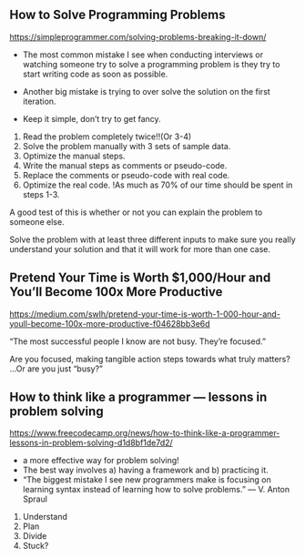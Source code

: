 ## How to Solve Programming Problems
https://simpleprogrammer.com/solving-problems-breaking-it-down/

- The most common mistake I see when conducting interviews or watching someone try to solve a
programming problem is they try to start writing code as soon as possible.

- Another big mistake is trying to over solve the solution on the first iteration.  
- Keep it simple, don’t try to get fancy.

1. Read the problem completely twice!!(Or 3-4)
2. Solve the problem manually with 3 sets of sample data.
3. Optimize the manual steps.
4. Write the manual steps as comments or pseudo-code.
5. Replace the comments or pseudo-code with real code.
6. Optimize the real code.
!As much as 70% of our time should be spent in steps 1-3.

A good test of this is whether or not you can explain the problem to someone else.

Solve the problem with at least three different inputs to make sure you 
really understand your solution and that it will work for more than one case.


## Pretend Your Time is Worth $1,000/Hour and You’ll Become 100x More Productive
https://medium.com/swlh/pretend-your-time-is-worth-1-000-hour-and-youll-become-100x-more-productive-f04628bb3e6d

“The most successful people I know are not busy. They’re focused.”

Are you focused, making tangible action steps towards what truly matters?
…Or are you just “busy?”


## How to think like a programmer — lessons in problem solving
https://www.freecodecamp.org/news/how-to-think-like-a-programmer-lessons-in-problem-solving-d1d8bf1de7d2/

- a more effective way for problem solving!
- The best way involves a) having a framework and b) practicing it.
- “The biggest mistake I see new programmers make is focusing on learning syntax instead of learning how to solve problems.” — V. Anton Spraul
1. Understand
2. Plan
3. Divide
4. Stuck?

